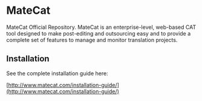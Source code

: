 # MateCat
MateCat Official Repository. MateCat is an enterprise-level, web-based CAT tool designed to make post-editing and outsourcing easy and to provide a complete set of features to manage and monitor translation projects.

## Installation
See the complete installation guide here:

[http://www.matecat.com/installation-guide/](http://www.matecat.com/installation-guide/)
